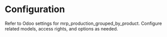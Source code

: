# Configuration

Refer to Odoo settings for mrp_production_grouped_by_product. Configure related models, access rights, and options as needed.
